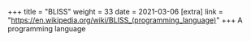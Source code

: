 +++
title = "BLISS"
weight = 33
date = 2021-03-06
[extra]
link = "https://en.wikipedia.org/wiki/BLISS_(programming_language)"
+++
A programming language

